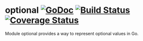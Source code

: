 # optional [![GoDoc][doc-img]][doc] [![Build Status][ci-img]][ci] [![Coverage Status][cov-img]][cov]

Module optional provides a way to represent optional values in Go.

[doc-img]: https://pkg.go.dev/badge/github.com/pamburus/go-mod/optional
[doc]: https://pkg.go.dev/github.com/pamburus/go-mod/optional
[ci-img]: https://github.com/pamburus/go-mod/actions/workflows/ci.yml/badge.svg
[ci]: https://github.com/pamburus/go-mod/actions/workflows/ci.yml
[cov-img]: https://codecov.io/gh/pamburus/go-mod/graph/badge.svg?token=CC2G17UKAS&flag=optional
[cov]: https://app.codecov.io/gh/pamburus/go-mod/tree/main/optional
